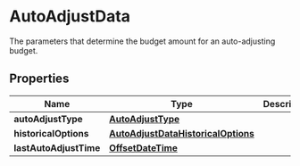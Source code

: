 

# AutoAdjustData

The parameters that determine the budget amount for an auto-adjusting budget.

## Properties

| Name | Type | Description | Notes |
|------------ | ------------- | ------------- | -------------|
|**autoAdjustType** | [**AutoAdjustType**](AutoAdjustType.md) |  |  |
|**historicalOptions** | [**AutoAdjustDataHistoricalOptions**](AutoAdjustDataHistoricalOptions.md) |  |  [optional] |
|**lastAutoAdjustTime** | [**OffsetDateTime**](OffsetDateTime.md) |  |  [optional] |




